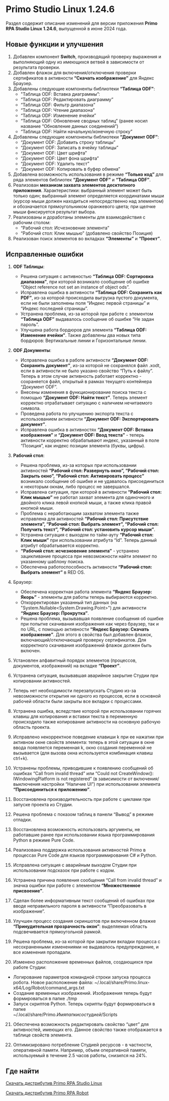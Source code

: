 # Primo Studio Linux 1.24.6

Раздел содержит описание изменений для версии приложения **Primo RPA Studio Linux 1.24.6**, выпущенной в июне 2024 года. 


## Новые функции и улучшения
1. Добавлен компонент **Switch**, производящий проверку выражения и выполняющий одну из имеющихся ветвей в зависимости от результата проверки.
2. Добавлен флажок для включения/отключения проверки сертификатов в активности **“Скачать изображение”** для Яндекс Браузер.
3. Добавлены следующие компоненты библиотеки **“Таблица ODF"**:
   * "Таблица ODF: Вставка диаграммы”:
   * “Таблица ODF: Редактировать диаграмму”
   * “Таблица ODF: Фильтр диапазона”
   * “Таблица ODF: Чтение диапазона”
   * “Таблица ODF: Изменение ячейки”
   * “Таблица ODF: Обновление сводных таблиц” (ранее носил название “Обновление данных соединений”)
   * “Таблица ODF: Найти начальную/конечную строку”
4. Добавлены следующие компоненты библиотеки **“Документ ODF”**: 
   * “Документ ODF: Добавить строку таблицы”
   * “Документ ODF: Записать в ячейку таблицы”
   * “Документ ODF: Цвет шрифта”
   * “Документ ODF: Цвет фона шрифта”
   * “Документ ODF: Удалить текст”
   * “Документ ODF: Копировать в буфер обмена”
5. Добавлена возможность использования в режиме **“Только код”** для ряда элементов библиотек **“Документ ODF”** и **“Таблица ODF”**.
6. Реализован **механизм захвата элементов десктопного приложения**. Характеристики: выбранный элемент может быть только один; выбранный элемент определяется координатами мыши (курсор мыши должен находиться непосредственно над элементом) и обозначается прямоугольником оранжевого цвета; при щелчке мыши фиксируется результат выбора.
7. Реализованы и доработаны элементы для взаимодействия с рабочим столом:
   * “Рабочий стол: Исчезновение элемента”
   * “Рабочий стол: Клик мышью” (добавлено свойство Позиция)
8. Реализован поиск элементов во вкладках **“Элементы”** и **“Проект”**.


## Исправленные ошибки 

1. **ODF Таблицы**:
   * Решена ситуация с активностью **“Таблица ODF: Сортировка диапазона”**, при которой возникало сообщение об ошибке “Object reference not set an instance of object ods”.
   * Исправлена ошибка в активности **“Таблица ODF: Сохранить как PDF”**, из-за которой происходила выгрузка пустого документа, если не были заполнены поля “Индекс первой страницы” и “Индекс последней страницы”. 
   * Устранена проблема, из-за которой при работе с элементом **“Таблица ODF”** выдавалось сообщение об ошибке “Не задан пароль”.  
   * Улучшена работа бордюров для элемента **“Таблица ODF: Изменение ячейки”**. Также добавлены два новых типа бордюров: Вертикальные линии и Горизонтальные линии.

2. **ODF Документы**: 
   * Исправлена ошибка в работе активности **“Документ ODF: Сохранить документ”**, из-за которой не сохранялся файл .xodt, если в активности не было указано свойство “Путь к файлу”. Теперь в этом случае активность работает корректно - сохраняется файл, открытый в рамках текущего контейнера “Документ ODF”.
   * Внесены изменения в функционирование поиска текста с помощью **“Документ ODF: Найти текст”**. Теперь элемент корректно отрабатывает ситуацию с наличием нечитаемого символа.
   * Проведена работа по улучшению экспорта текста с использованием активности **“Документ ODF: Экспортировать документ”**.
   * Исправлена ошибка в активностях **“Документ ODF: Вставка изображения”** и **“Документ ODF: Ввод текста”** - теперь активности корректно обрабатывают индекс, указанный в поле “Позиция”, как индекс позиции элемента (буквы, цифры). 

3. **Рабочий стол**: 
   * Решена проблема, из-за которых при использовании активностей **“Рабочий стол: Развернуть окно”, “Рабочий стол: Закрыть окно”, “Рабочий стол: Активировать процесс”** возникало сообщение об ошибке и не удавалось присоединиться к некоторым окнам, либо процесс не завершался. 
   * Исправлена ситуация, при которой в активности **“Рабочий стол: Клик мышью”** не работал захват элемента для одиночного и двойного клика левой кнопкой мыши, а также клика правой кнопкой мыши. 
   * Проблема с неработающим захватом элемента также исправлена для активностей **“Рабочий стол: Присутствие элемента”, “Рабочий стол: Выбрать элемент”, “Рабочий стол: Получить текст”, “Рабочий стол: установить курсор мыши”**.
   * Устранена ситуация с выходом по тайм-ауту **“Рабочий стол: Клик мыши”** при использовании атрибута “Id”. Теперь данный атрибут обрабатывается корректно.  
   * **“Рабочий стол: исчезновение элемента”** - устранено зацикливание процесса при невозможности найти элемент по указанному шаблону поиска. 
   * Обеспечена работоспособность активности **“Рабочий стол: Выбрать элемент”** в RED OS.

4. Браузер: 
   * Обеспечена корректная работа элемента **“Яндекс Браузер: Якорь”** - элементы для работы теперь выбираются корректно. 
   * Откорректирован указанный тип данных (на "System.Nullable<System.Drawing.Point>") для активности **“Яндекс Браузер: Прокрутка”**. 
   * Решена проблема, вызывавшая появление сообщения об ошибке при попытке скачивания изображения как через браузер, так и по URL, с помощью активности **“Яндекс Браузер: Скачать изображение”**. Для этого в свойства был добавлен флажок, включающий/отключающий проверку сертификатов. Для корректного скачивания изображений флажок должен быть включен.

5. Установлен алфавитный порядок элементов (процессов, документов, изображений) на вкладке **“Проект”**.

6. Устранена ситуация, вызывавшая аварийное закрытие Студии при копировании активностей.

7. Теперь нет необходимости перезапускать Студию из-за невозможности открытия ни одного из процессов, если в основной рабочей области были закрыты все вкладки с процессами.

8. Устранена ошибка, вследствие которой при использовании горячих клавиш для копирования и вставки текста в переменную происходило также копирование активности на основную рабочую область проекта.

9. Исправлено некорректное поведение клавиши k при ее нажатии при активном окне свойств элемента: теперь в этой ситуации в окне ввода появляется переменная k, окно создания переменной не вызывается (для вызова окна используется комбинация клавиш ctrl+k).

10. Устранены проблемы, приводившие к появлению сообщений об ошибках “Call from invalid thread” или “Could not CreateWindow(): IWindowingPlatform is not registered” (в зависимости от включения/выключения настройки “Наличие UI”) при использовании элемента **“Присоединиться к приложению”**.

11. Восстановлена производительность при работе с циклами при запуске проекта из Студии.

12. Решена проблема с показом таблиц в панели “Вывод” в режиме отладки.

13. Восстановлена возможность использовать аргументы, не работавшие ранее при использовании языка программирования Python в режиме Pure Code.

14. Реализована поддержка использования активностей Primo в процессах Pure Code для языков программирования C# и Python.

15. Исправлена ситуация с аварийным выходом Студии при использовании подсказок при работе с кодом.

16. Устранена причина появления сообщения “Call from invalid thread” и значка ошибки при работе с элементом **“Множественное присвоение”**.

17. Сделан более информативным текст сообщений об ошибках при вводе неправильного пароля в активности “Преобразовать в изображение”. 

18. Улучшен процесс создания скриншотов при включенном флажке **“Принудительная прозрачность окон”**: выделяемая область подсвечивается прямоугольной рамкой.

19. Решена проблема, из-за которой при закрытии вкладки процесса с несохраненными изменениями не выдавалось предупреждение, и все изменения пропадали.

20. Изменено расположение временных файлов, создающихся при работе Студии:
- Логирование параметров командной строки запуска процесса робота.
Новое расположение файла: ~/.local/share/Primo.linux-x64/Log/Robot/command_args.txt
- Создание временных изображений. Изображения теперь будут формироваться в папке ./tmp
- Запуск скриптов Python. Теперь скрипты будут формироваться в папке  
   ~/.local/share/Primo.${Имя папки со студией}$/Scripts

21. Обеспечена возможность редактировать свойство “цвет” для активностей, имеющих его. Данное свойство также отображается в таблице свойств элемента.

22. Оптимизировано потребление Студией ресурсов - в частности, оперативной памяти. Например, объем оперативной памяти, используемый в течение 2.5 часов работы,  снизился на 24%. 

## Где найти 

[Скачать дистрибутив Primo RPA Studio Linux](http://disk3.primo-rpa.ru/index.php/s/t9BHBjR6PP06Yax?path=%2FRelease%2FStudio%2FLinux)

[Скачать дистрибутив Primo RPA Robot](http://disk3.primo-rpa.ru/index.php/s/t9BHBjR6PP06Yax?path=%2FRelease%2FRobot%2FLinux)
